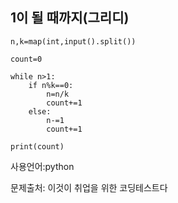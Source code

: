 ## 1이 될 때까지(그리디)

```
n,k=map(int,input().split())

count=0

while n>1:
    if n%k==0:
        n=n/k
        count+=1
    else:
        n-=1
        count+=1

print(count)

```

사용언어:python

문제출처: 이것이 취업을 위한 코딩테스트다